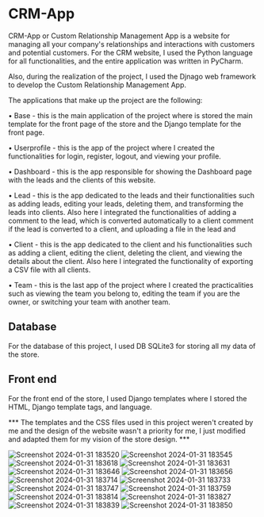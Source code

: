 # CRM-App

CRM-App or Custom Relationship Management App is a website for managing all your company's relationships and interactions with customers and potential customers.
For the CRM website, I used the Python language for all functionalities, and the entire application was written in PyCharm.

Also, during the realization of the project, I used the Djnago web framework to develop the Custom Relationship Management App.

The applications that make up the project are the following:

• Base - this is the main application of the project where is stored the main template for the front page of the store and the Django template for the front page.

• Userprofile - this is the app of the project where I created the functionalities for login, register, logout, and viewing your profile.

• Dashboard - this is the app responsible for showing the Dashboard page with the leads and the clients of this website.

• Lead - this is the app dedicated to the leads and their functionalities such as adding leads, editing your leads, deleting them, and transforming the leads into clients. Also here I integrated the functionalities of adding a comment to the lead, which is converted automatically to a client comment if the lead is converted to a client, and uploading a file in the lead and

• Client - this is the app dedicated to the client and his functionalities such as adding a client, editing the client, deleting the client, and viewing the details about the client. Also here I integrated the functionality of exporting a CSV file with all clients.

• Team -  this is the last app of the project where I created the practicalities such as viewing the team you belong to, editing the team if you are the owner, or switching your team with another team.

Database
----------
For the database of this project, I used DB SQLite3 for storing all my data of the store.

Front end
-----------
For the front end of the store, I used Django templates where I stored the HTML, Django template tags, and language.

*** The templates and the CSS files used in this project weren't created by me and the design of the website wasn't a priority for me,  I just modified and adapted them for my vision of the store design. ***

![Screenshot 2024-01-31 183520](https://github.com/ialin77/CRM-App/assets/135040997/4c7af998-5a73-4f40-a9ce-775d822d5eec)
![Screenshot 2024-01-31 183545](https://github.com/ialin77/CRM-App/assets/135040997/35e7897a-8db0-4fbb-a299-bf527dea1f49)
![Screenshot 2024-01-31 183618](https://github.com/ialin77/CRM-App/assets/135040997/d755e629-aa24-4625-b731-7ea82e842573)
![Screenshot 2024-01-31 183631](https://github.com/ialin77/CRM-App/assets/135040997/b9f37c61-54a4-492b-a7ee-77db2f76bd10)
![Screenshot 2024-01-31 183646](https://github.com/ialin77/CRM-App/assets/135040997/0accdacd-e93e-4344-a0e0-4b23438f64a4)
![Screenshot 2024-01-31 183656](https://github.com/ialin77/CRM-App/assets/135040997/a598d772-2049-45b0-962a-a61d3a2fea10)
![Screenshot 2024-01-31 183714](https://github.com/ialin77/CRM-App/assets/135040997/aff2683d-2a68-4abd-ad15-ba19e0ff5a9f)
![Screenshot 2024-01-31 183733](https://github.com/ialin77/CRM-App/assets/135040997/fb71e929-c036-44a2-a7f5-115b04740685)
![Screenshot 2024-01-31 183747](https://github.com/ialin77/CRM-App/assets/135040997/604d81e3-09e2-41e7-b41a-f1a9d7cd3df8)
![Screenshot 2024-01-31 183759](https://github.com/ialin77/CRM-App/assets/135040997/2ed57c80-9d0d-484a-b8e2-78b10efafd3f)
![Screenshot 2024-01-31 183814](https://github.com/ialin77/CRM-App/assets/135040997/e02eff6b-8fc5-4252-813e-4ea26d42bf93)
![Screenshot 2024-01-31 183827](https://github.com/ialin77/CRM-App/assets/135040997/44a35a73-4d7f-4b0d-834a-490388382df1)
![Screenshot 2024-01-31 183839](https://github.com/ialin77/CRM-App/assets/135040997/8a30b0e8-24a5-4c71-ab36-42bec9b44e0c)
![Screenshot 2024-01-31 183850](https://github.com/ialin77/CRM-App/assets/135040997/d152e9a5-a114-4508-8dcf-1cdaad3d7a58)

